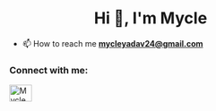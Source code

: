 
<h1 align="center">Hi 👋, I'm Mycle</h1>

- 📫 How to reach me **mycleyadav24@gmail.com**

<h3 align="left">Connect with me:</h3>
<a href="[https://www.linkedin.com/in/mycle-yadav-09ba62253/]" target="blank"><img align="center" src="https://raw.githubusercontent.com/rahuldkjain/github-profile-readme-generator/master/src/images/icons/Social/linked-in-alt.svg" alt="Mycle yadav" height="30" width="40" /></a>
